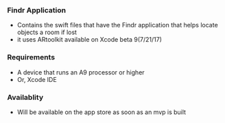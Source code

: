 ### Findr Application

* Contains the swift files that have the Findr application that helps locate objects a room if lost
* it uses ARtoolkit available on Xcode beta 9(7/21/17)

### Requirements
* A device that runs an A9 processor or higher
* Or, Xcode IDE

### Availablity 
* Will be available on the app store as soon as an mvp is built  